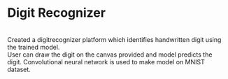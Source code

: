 # Digit Recognizer
[]()
<br/>
Created a digitrecognizer platform which identifies handwritten digit using the trained model.
<br/>
User can draw the digit on the canvas provided and model predicts the digit. Convolutional neural network is used
to make model on MNIST dataset.
<br/>

